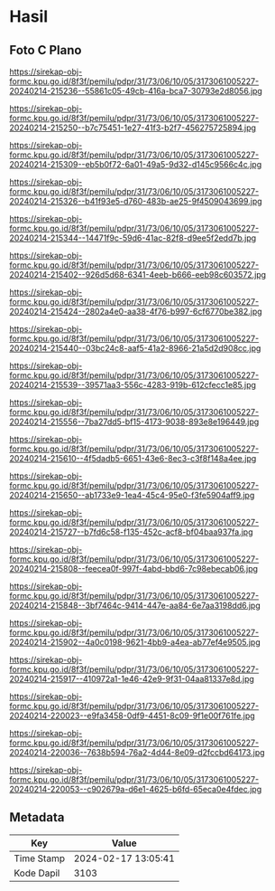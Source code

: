 # Hasil

## Foto C Plano

https://sirekap-obj-formc.kpu.go.id/8f3f/pemilu/pdpr/31/73/06/10/05/3173061005227-20240214-215236--55861c05-49cb-416a-bca7-30793e2d8056.jpg

https://sirekap-obj-formc.kpu.go.id/8f3f/pemilu/pdpr/31/73/06/10/05/3173061005227-20240214-215250--b7c75451-1e27-41f3-b2f7-456275725894.jpg

https://sirekap-obj-formc.kpu.go.id/8f3f/pemilu/pdpr/31/73/06/10/05/3173061005227-20240214-215309--eb5b0f72-6a01-49a5-9d32-d145c9566c4c.jpg

https://sirekap-obj-formc.kpu.go.id/8f3f/pemilu/pdpr/31/73/06/10/05/3173061005227-20240214-215326--b41f93e5-d760-483b-ae25-9f4509043699.jpg

https://sirekap-obj-formc.kpu.go.id/8f3f/pemilu/pdpr/31/73/06/10/05/3173061005227-20240214-215344--14471f9c-59d6-41ac-82f8-d9ee5f2edd7b.jpg

https://sirekap-obj-formc.kpu.go.id/8f3f/pemilu/pdpr/31/73/06/10/05/3173061005227-20240214-215402--926d5d68-6341-4eeb-b666-eeb98c603572.jpg

https://sirekap-obj-formc.kpu.go.id/8f3f/pemilu/pdpr/31/73/06/10/05/3173061005227-20240214-215424--2802a4e0-aa38-4f76-b997-6cf6770be382.jpg

https://sirekap-obj-formc.kpu.go.id/8f3f/pemilu/pdpr/31/73/06/10/05/3173061005227-20240214-215440--03bc24c8-aaf5-41a2-8966-21a5d2d908cc.jpg

https://sirekap-obj-formc.kpu.go.id/8f3f/pemilu/pdpr/31/73/06/10/05/3173061005227-20240214-215539--39571aa3-556c-4283-919b-612cfecc1e85.jpg

https://sirekap-obj-formc.kpu.go.id/8f3f/pemilu/pdpr/31/73/06/10/05/3173061005227-20240214-215556--7ba27dd5-bf15-4173-9038-893e8e196449.jpg

https://sirekap-obj-formc.kpu.go.id/8f3f/pemilu/pdpr/31/73/06/10/05/3173061005227-20240214-215610--4f5dadb5-6651-43e6-8ec3-c3f8f148a4ee.jpg

https://sirekap-obj-formc.kpu.go.id/8f3f/pemilu/pdpr/31/73/06/10/05/3173061005227-20240214-215650--ab1733e9-1ea4-45c4-95e0-f3fe5904aff9.jpg

https://sirekap-obj-formc.kpu.go.id/8f3f/pemilu/pdpr/31/73/06/10/05/3173061005227-20240214-215727--b7fd6c58-f135-452c-acf8-bf04baa937fa.jpg

https://sirekap-obj-formc.kpu.go.id/8f3f/pemilu/pdpr/31/73/06/10/05/3173061005227-20240214-215808--feecea0f-997f-4abd-bbd6-7c98ebecab06.jpg

https://sirekap-obj-formc.kpu.go.id/8f3f/pemilu/pdpr/31/73/06/10/05/3173061005227-20240214-215848--3bf7464c-9414-447e-aa84-6e7aa3198dd6.jpg

https://sirekap-obj-formc.kpu.go.id/8f3f/pemilu/pdpr/31/73/06/10/05/3173061005227-20240214-215902--4a0c0198-9621-4bb9-a4ea-ab77ef4e9505.jpg

https://sirekap-obj-formc.kpu.go.id/8f3f/pemilu/pdpr/31/73/06/10/05/3173061005227-20240214-215917--410972a1-1e46-42e9-9f31-04aa81337e8d.jpg

https://sirekap-obj-formc.kpu.go.id/8f3f/pemilu/pdpr/31/73/06/10/05/3173061005227-20240214-220023--e9fa3458-0df9-4451-8c09-9f1e00f761fe.jpg

https://sirekap-obj-formc.kpu.go.id/8f3f/pemilu/pdpr/31/73/06/10/05/3173061005227-20240214-220036--7638b594-76a2-4d44-8e09-d2fccbd64173.jpg

https://sirekap-obj-formc.kpu.go.id/8f3f/pemilu/pdpr/31/73/06/10/05/3173061005227-20240214-220053--c902679a-d6e1-4625-b6fd-65eca0e4fdec.jpg


## Metadata

| Key        | Value               |
| ---------- | ------------------- |
| Time Stamp | 2024-02-17 13:05:41 |
| Kode Dapil | 3103                |



